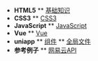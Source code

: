 <!-- docs/_sidebar.md -->

* **HTML5**
** [基础知识](html/ "基础知识")
* **CSS3**
** [CSS3](css/)
* **JavaScript**
** [JavaScript](js/ "JS页面知识库")
* **Vue**
** [Vue](vue/ "Vue页面知识库")
* **uniapp**
** [组件](uniapp/webview.md)
** [全局文件](uniapp/pagejson.md)
* **参考例子**
** [网易云API](NeteaseCloudMusic/ "网易云API")
